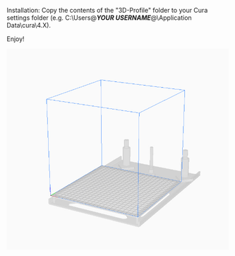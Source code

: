 Installation:
Copy the contents of the "3D-Profile" folder to your Cura settings folder (e.g. C:\Users\@___YOUR USERNAME___@\Application Data\cura\4.X).

Enjoy!

<img align="center" width=650 src="/docs/CURA_PREVIEW.jpg" />